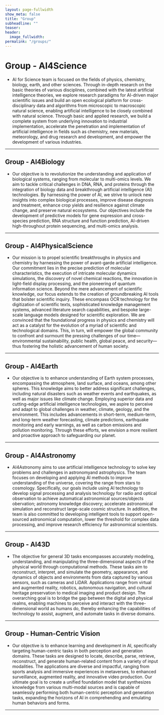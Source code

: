 ```yaml
---
layout: page-fullwidth
show_meta: false
title: "Group"
subheadline: ""
teaser:
header:
  image_fullwidth:
permalink: "/groups/"
---
```



# Group - AI4Science

+ AI for Science team is focused on the fields of physics, chemistry, biology, earth, and other sciences. Through in-depth research on the basic theories of various disciplines, combined with the latest artificial intelligence theories, we explore research paradigms for AI-driven major scientific issues and build an open ecological platform for cross-disciplinary data and algorithms from microscopic to macroscopic natural science, enabling artificial intelligence to be closely combined with natural science. Through basic and applied research, we build a complete system from underlying innovation to industrial implementation, accelerate the penetration and implementation of artificial intelligence in fields such as chemistry, new materials, meteorology, and drug research and development, and empower the development of various industries.

---


## Group - AI4Biology
+ Our objective is to revolutionize the understanding and application of biological systems, ranging from molecular to multi-omics levels. We aim to tackle critical challenges in DNA, RNA, and proteins through the integration of biology data and breakthrough artificial intelligence (AI) technologies. By harnessing the power of AI, we strive to unlock new insights into complex biological processes, improve disease diagnosis and treatment, enhance crop yields and resilience against climate change, and preserve natural ecosystems. Our objectives include the development of predictive models for gene expression and cross-species prediction, RNA structure and function prediction, AI-driven high-throughout protein sequencing, and multi-omics analysis.

---


## Group - AI4PhysicalScience
+ Our mission is to propel scientific breakthroughs in physics and chemistry by harnessing the power of avant-garde artificial intelligence. Our commitment lies in the precise prediction of molecular characteristics, the execution of intricate molecular dynamics simulations, the discovery of novel chemical reactions, the innovation in light-field display processing, and the pioneering of quantum information science. Beyond the mere advancement of scientific knowledge, our focus extends to the creation of groundbreaking AI tools that bolster scientific inquiry. These encompass OCR technology for the digitization of scientific texts, sophisticated knowledge management systems, advanced literature search capabilities, and bespoke large-scale language models designed for scientific exploration. We are convinced that the foundational progress in physics and chemistry will act as a catalyst for the evolution of a myriad of scientific and technological domains. This, in turn, will empower the global community to confront and surmount the pressing challenges of our time—environmental sustainability, public health, global peace, and security—thus fostering the holistic advancement of human society.

---


## Group - AI4Earth
+ Our objective is to enhance understanding of Earth system processes, encompassing the atmosphere, land surface, and oceans, among other spheres. This knowledge aims to better address significant challenges, including natural disasters such as weather events and earthquakes, as well as major issues like climate change. Employing superior data and cutting-edge artificial intelligence technologies, we aspire to perceive and adapt to global challenges in weather, climate, geology, and the environment. This includes advancements in short-term, medium-term, and long-term weather forecasting, climate predictions, earthquake monitoring and early warnings, as well as carbon emissions and pollution monitoring. Through these efforts, we envision a more resilient and proactive approach to safeguarding our planet.

---


## Group - AI4Astronomy
+ AI4Astronomy aims to use artificial intelligence technology to solve key problems and challenges in astronomyand astrophysics. The team focuses on developing and applying AI methods to improve understanding of the universe, covering the range from stars to cosmology.  Specifically, our goals include using AI technology to develop signal processing and analysis technology for radio and optical observation to achieve automatical astronomical sources/objects obervation; astronomy knowledge discovery; accelerate astronomical simulation and reconstruct large-scale cosmic structure. In addition, the team is also committed to developing intelligent tools to support open-sourced astronomical computation, lower the threshold for complex data processing, and improve research efficiency for astronomical scientists.

---


## Group - AI43D
+ The objective for general 3D tasks encompasses accurately modeling, understanding, and manipulating the three-dimensional aspects of the physical world through computational methods. These tasks aim to reconstruct, interpret, and simulate the geometry, appearance, and dynamics of objects and environments from data captured by various sensors, such as cameras and LiDAR. Applications range from virtual and augmented reality, robotics, autonomous navigation, and cultural heritage preservation to medical imaging and product design. The overarching goal is to bridge the gap between the digital and physical realms, enabling machines to perceive and interact with the three-dimensional world as humans do, thereby enhancing the capabilities of technology to assist, augment, and automate tasks in diverse domains.

---


## Group - Human-Centric Vision
+ Our objective is to enhance learning and development in AI, specifically targeting human-centric tasks in both perception and generation domains. These tasks are designed to locate, describe, parse, retrieve, reconstruct, and generate human-related content from a variety of input modalities. The applications are diverse and impactful, ranging from sports analysis and immersive experiences in metaverses, to enhanced surveillance, augmented reality, and innovative video production. Our ultimate goal is to create a unified foundation model that synthesizes knowledge from various multi-modal sources and is capable of seamlessly performing both human-centric perception and generation tasks, expanding the horizons of AI in comprehending and emulating human behaviors and forms.

---

